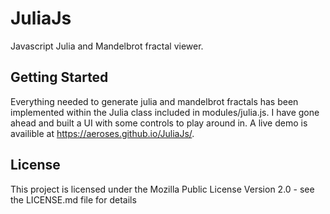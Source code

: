 # JuliaJs
 Javascript Julia and Mandelbrot fractal viewer.

## Getting Started

Everything needed to generate julia and mandelbrot fractals has been implemented within the Julia class included in modules/julia.js. I have gone ahead and built a UI with some controls to play around in. A live demo is availible at https://aeroses.github.io/JuliaJs/. 

## License

This project is licensed under the Mozilla Public License Version 2.0 - see the LICENSE.md file for details
